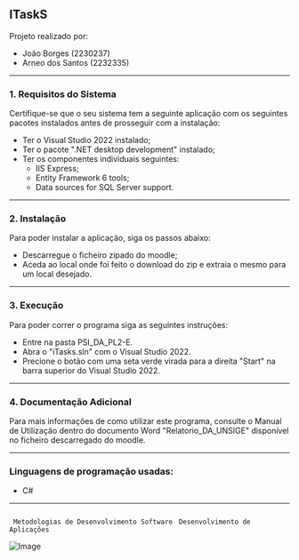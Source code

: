 ﻿
## ITaskS
Projeto realizado por: 
* João Borges (2230237) 
*  Arneo dos Santos (2232335) 
---
### 1. Requisitos do Sistema
Certifique-se que o seu sistema tem a seguinte aplicação com os seguintes pacotes instalados antes de prosseguir com a instalação:

- Ter o Visual Studio 2022 instalado;
- Ter o pacote ".NET desktop development" instalado;
- Ter os componentes individuais seguintes:
	- IIS Express;
	- Entity Framework 6 tools;
	- Data sources for SQL Server support.
---
### 2. Instalação
Para poder instalar a aplicação, siga os passos abaixo:

- Descarregue o ficheiro zipado do moodle;
- Aceda ao local onde foi feito o download do zip e extraia o mesmo para um local desejado.
---
### 3. Execução
Para poder correr o programa siga as seguintes instruções:

- Entre na pasta PSI_DA_PL2-E.
- Abra o "iTasks.sln" com o Visual Studio 2022.
- Precione o botão com uma seta verde virada para a direita "Start" na barra superior do Visual Studio 2022.
---
### 4. Documentação Adicional
Para mais informações de como utilizar este programa, consulte o Manual de Utilização dentro do documento Word "Relatorio_DA_UNSIGE" disponível no ficheiro descarregado do moodle.

---
### Linguagens de programação usadas:
* C#
---
### 
` Metodologias de Desenvolvimento Software`
` Desenvolvimento de Aplicações`

![Image](https://www.ipleiria.pt/wp-content/uploads/2022/04/estg_h.svg)





